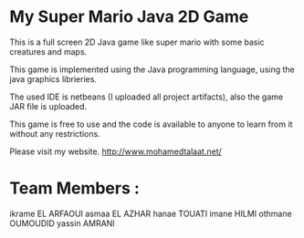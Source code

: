 # My Super Mario Java 2D Game

This is a full screen 2D Java game like super mario with some basic creatures and maps.

This game is implemented using the Java programming language, using the java graphics librieries.

The used IDE is netbeans (I uploaded all project artifacts), also the game JAR file is uploaded.

This game is free to use and the code is available to anyone to learn from it without any restrictions.

Please visit my website. http://www.mohamedtalaat.net/

# Team Members : 
ikrame EL ARFAOUI
asmaa EL AZHAR
hanae TOUATI
imane HILMI
othmane OUMOUDID
yassin AMRANI
